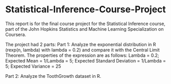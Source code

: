 # Statistical-Inference-Course-Project

This report is for the final course project for the Statistical Inference course, part of the John Hopkins Statistics and Machine Learning Specialization on Coursera.

The project had 2 parts:
Part 1: 
Analyze the exponential distribution in R (rexp(n, lambda) with lambda = 0.2) 
and compare it with the Central Limit Theorem.
The properties of the expression are as follows: Lambda = 0.2; Expected Mean = 1/Lambda
= 5; Expected Standard Deviation = 1/Lambda = 5; Expected Variance = 25


Part 2:
Analyze the ToothGrowth dataset in R.
